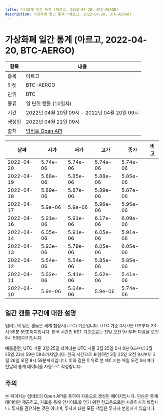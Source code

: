 ```yaml
---
title: 가상화폐 일간 통계 (아르고, 2022-04-20, BTC-AERGO)
description: 가상화폐 일간 통계 (아르고, 2022-04-20, BTC-AERGO)
---
```



가상화폐 일간 통계 (아르고, 2022-04-20, BTC-AERGO)
===

|항목|내용|
|--|--|
|종목|아르고|
|마켓|BTC-AERGO|
|단위|BTC|
|종류|일 단위 캔들 (10일치)|
|기간|2022년 04월 10일 09시 - 2022년 04월 20일 09시|
|생성일|2022년 04월 21일 09시|
|출처|[업비트 Open API](https://docs.upbit.com)|


|날짜|시가|저가|고가|종가|비고|
|--|--|--|--|--|--|
|2022-04-20|5.74e-06|5.74e-06|5.74e-06|5.74e-06|    |
|2022-04-19|5.88e-06|5.85e-06|5.88e-06|5.85e-06|    |
|2022-04-18|5.89e-06|5.87e-06|5.89e-06|5.87e-06|    |
|2022-04-17|5.9e-06|5.9e-06|5.96e-06|5.95e-06|    |
|2022-04-16|5.91e-06|5.91e-06|6.17e-06|6.09e-06|    |
|2022-04-14|6.05e-06|5.91e-06|6.05e-06|5.91e-06|    |
|2022-04-13|5.93e-06|5.79e-06|6.05e-06|6.05e-06|    |
|2022-04-12|5.54e-06|5.54e-06|5.85e-06|5.85e-06|    |
|2022-04-11|5.62e-06|5.41e-06|5.62e-06|5.41e-06|    |
|2022-04-10|5.9e-06|5.64e-06|5.9e-06|5.74e-06|    |


일간 캔들 구간에 대한 설명
---


업비트의 일간 캔들은 세계 협정시(UTC) 기준입니다. 
UTC 기준 0시 0분 0초부터 23시 59분 59초까지입니다. 
한국 시간인 KST 기준으로는 전일 오전 9시부터 다음날 오전 8시 59분까지입니다. 


예를들면, UTC 기준 3월 25일 데이터는 UTC 시준 3월 25일 0시 0분 0초부터 3월 25일 23시 59분 59초까지입니다. 
한국 시간으로 표현하면 3월 25일 오전 9시부터 3월 26일 오전 8시 59분까지입니다. 
이와 같은 이유로 본 페이지는 매일 오전 9시마다 전날의 통계 데이터를 자동으로 작성합니다. 


주의
---


본 페이지는 업비트의 Open API를 통하여 자동으로 생성된 페이지입니다. 
단순한 통계 데이터만 제공하고, 자료를 통해 인사이트를 얻기 위한 참고용으로만 사용하시기 바랍니다. 
투자를 권유하는 것은 아니며, 투자에 대한 모든 책임은 투자자 본인에게 있습니다. 
